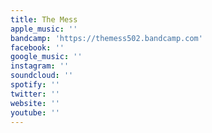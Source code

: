 ```yaml
---
title: The Mess
apple_music: ''
bandcamp: 'https://themess502.bandcamp.com'
facebook: ''
google_music: ''
instagram: ''
soundcloud: ''
spotify: ''
twitter: ''
website: ''
youtube: ''
---
```

